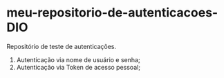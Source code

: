 # meu-repositorio-de-autenticacoes-DIO
Repositório de teste de autenticações.
1. Autenticação via nome de usuário e senha;
2. Autenticação via Token de acesso pessoal;